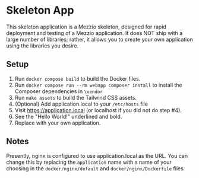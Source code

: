 # Skeleton App

This skeleton application is a Mezzio skeleton, designed for rapid deployment and testing of a Mezzio application. It
does NOT ship with a large number of libraries; rather, it allows you to create your own application using the libraries
you desire.

## Setup

1. Run `docker compose build` to build the Docker files.
2. Run `docker compose run --rm webapp composer install` to install the Composer dependencies in `\vendor`
3. Run `make assets` to build the Tailwind CSS assets.
4. (Optional) Add application.local to your `/etc/hosts` file
5. Visit https://application.local (or localhost if you did not do step #4).
6. See the "Hello World!" underlined and bold.
7. Replace with your own application.

## Notes

Presently, nginx is configured to use application.local as the URL. You can change this by replacing the `application`
name with a name of your choosing in the `docker/nginx/default` and `docker/nginx/Dockerfile` files.